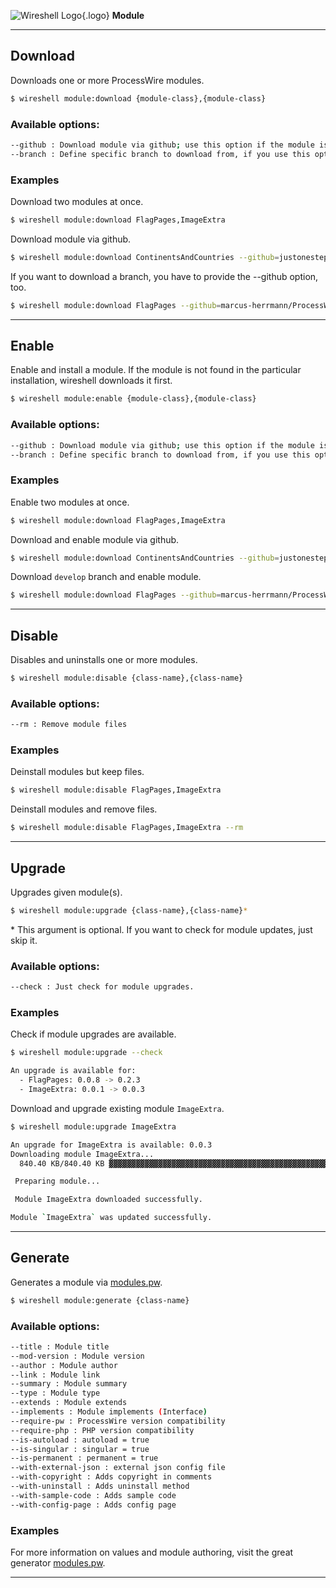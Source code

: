 ![Wireshell Logo](/assets/img/favicon-16x16.png){.logo} **Module**

---

## Download

Downloads one or more ProcessWire modules.

```sh
$ wireshell module:download {module-class},{module-class}
```

### Available options:

```sh
--github : Download module via github; use this option if the module is not added to the ProcessWire module directory yet
--branch : Define specific branch to download from, if you use this option, --github is required
```

### Examples

Download two modules at once.

```sh
$ wireshell module:download FlagPages,ImageExtra
```

Download module via github.

```sh
$ wireshell module:download ContinentsAndCountries --github=justonestep/processwire-countries
```

If you want to download a branch, you have to provide the --github option, too.

```sh
$ wireshell module:download FlagPages --github=marcus-herrmann/ProcessWire-FlagPages --branch=develop
```

---

## Enable

Enable and install a module. If the module is not found in the particular installation, wireshell downloads it first.

```sh
$ wireshell module:enable {module-class},{module-class}
```

### Available options:

```sh
--github : Download module via github; use this option if the module is not added to the ProcessWire module directory yet
--branch : Define specific branch to download from, if you use this option, --github is required
```

### Examples

Enable two modules at once.

```sh
$ wireshell module:download FlagPages,ImageExtra
```

Download and enable module via github.

```sh
$ wireshell module:download ContinentsAndCountries --github=justonestep/processwire-countries
```

Download `develop` branch and enable module.

```sh
$ wireshell module:download FlagPages --github=marcus-herrmann/ProcessWire-FlagPages --branch=develop
```

---

## Disable

Disables and uninstalls one or more modules.

```sh
$ wireshell module:disable {class-name},{class-name}
```

### Available options:

```sh
--rm : Remove module files
```

### Examples

Deinstall modules but keep files.

```sh
$ wireshell module:disable FlagPages,ImageExtra
```

Deinstall modules and remove files.

```sh
$ wireshell module:disable FlagPages,ImageExtra --rm
```

---

## Upgrade

Upgrades given module(s).

```sh
$ wireshell module:upgrade {class-name},{class-name}*
```

\* This argument is optional. If you want to check  for module updates, just skip it.

### Available options:

```sh
--check : Just check for module upgrades.
```

### Examples

Check if module upgrades are available.

```sh
$ wireshell module:upgrade --check

An upgrade is available for:
  - FlagPages: 0.0.8 -> 0.2.3
  - ImageExtra: 0.0.1 -> 0.0.3
```

Download and upgrade existing module `ImageExtra`.

```sh
$ wireshell module:upgrade ImageExtra

An upgrade for ImageExtra is available: 0.0.3
Downloading module ImageExtra...
  840.40 KB/840.40 KB ▓▓▓▓▓▓▓▓▓▓▓▓▓▓▓▓▓▓▓▓▓▓▓▓▓▓▓▓▓▓▓▓▓▓▓▓▓▓▓▓▓▓▓▓▓▓▓▓▓▓▓▓▓▓▓▓▓▓▓▓  100%

 Preparing module...

 Module ImageExtra downloaded successfully.

Module `ImageExtra` was updated successfully.
```

---

## Generate

Generates a module via [modules.pw](http://modules.pw/).

```sh
$ wireshell module:generate {class-name}
```

### Available options:

```sh
--title : Module title
--mod-version : Module version
--author : Module author
--link : Module link
--summary : Module summary
--type : Module type
--extends : Module extends
--implements : Module implements (Interface)
--require-pw : ProcessWire version compatibility
--require-php : PHP version compatibility
--is-autoload : autoload = true
--is-singular : singular = true
--is-permanent : permanent = true
--with-external-json : external json config file
--with-copyright : Adds copyright in comments
--with-uninstall : Adds uninstall method
--with-sample-code : Adds sample code
--with-config-page : Adds config page
```

### Examples

For more information on values and module authoring, visit the great generator [modules.pw](http://modules.pw/).

---
